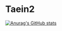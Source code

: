  
# Taein2



[![Anurag's GitHub stats](https://github-readme-stats.vercel.app/api?username=Taein2)](https://github.com/anuraghazra/github-readme-stats)
